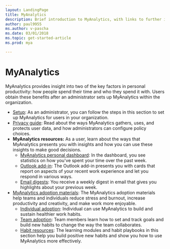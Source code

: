 ```yaml
---
layout: LandingPage
title: MyAnalytics
description: Brief introduction to MyAnalytics, with links to further information. 
author: paul9955
ms.author: v-pascha
ms.date: 03/01/2018
ms.topic: get-started-article
ms.prod: mya

---
```

# MyAnalytics

MyAnalytics provides insight into two of the key factors in personal productivity: how people spend their time and who they spend it with. Users obtain these benefits after an administrator sets up MyAnalytics within the organization. 

<ul>
  <li><a href="../myanalytics/setup/Mya-setup-checklist.md">Setup</a>: As an administrator, you can follow the steps in this section to set up MyAnalytics for users in your organization.</li>
  <li><a href="../myanalytics/overview/Privacy-Guide.md">Privacy guide</a>: Read about the ways MyAnalytics gathers, uses, and protects user data, and how administrators can configure policy choices.</li> 
  <li><b>MyAnalytics resources:</b> As a user, learn about the ways that MyAnalytics presents you with insights and how you can use these insights to make good decisions.
      <ul>
         <li><a href="..myanalytics/use/dashboard.md">MyAnalytics personal dashboard</a>: In the dashboard, you see statistics on how  you've spent your time over the past week.</li>
         <li><a href="../myanalytics/use/add-in.md">Outlook add-in</a>: The Outlook add-in presents you with cards that  report on aspects of your recent work experience and let you respond in various ways.</li>
         <li><a href="../myanalytics/use/email-digests.md">Email digests</a>: You receive a weekly digest in email that gives you highlights about your previous week.</li> 
      </ul>
  </li>
  <li><a href="../myanalytics/use/MyA-Adoption/Adopt-myanalytics.md">MyAnalytics adoption materials</a>: The MyAnalytics adoption materials help teams and individuals reduce stress and burnout, increase productivity and creativity, and make work more enjoyable.
        <ul>
         <li><a href="..myanalytics/use/Indiv-adopt-get-started.md">Individual adoption</a>: Individual can use MyAnalytics to build and sustain healthier work habits.</li>
         <li><a href="../myanalytics/use/Team-adopt-intro.md">Team adoption</a>: Team members learn how to set and track goals and build new habits to change the way the team collaborates.</li>
         <li><a href="../myanalytics/use/Adopt-Learning-Modules.md">Habit resources</a>: The learning modules and habit playbooks in this section help you build positive new habits and show you how to use MyAnalytics more effectively. </li> 
      </ul>  
  </li>
  </li>  
</ul>
